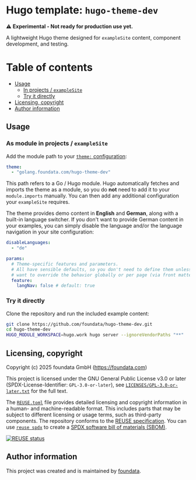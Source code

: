 # Hugo template: `hugo-theme-dev`

⚠️ **Experimental - Not ready for production use yet.**

A lightweight Hugo theme designed for `exampleSite` content, component development, and testing.


# Table of contents

- [Usage](#usage)
  - [In projects / `exampleSite`](#usage-module)
  - [Try it directly](#usage-directly)
- [Licensing, copyright](#licensing-copyright)
- [Author information](#author-information)


## Usage<a id="usage"></a>

### As module in projects / `exampleSite`<a id="usage-module"></a>

Add the module path to your [`theme:` configuration](https://gohugo.io/hugo-modules/theme-components/):

```yaml
theme:
  - "golang.foundata.com/hugo-theme-dev"
```

This path refers to a Go / Hugo module. Hugo automatically fetches and imports the theme as a module, so you do **not** need to add it to your `module.imports` manually.
You can then add any additional configuration your `exampleSite` requires.

The theme provides demo content in **English** and **German**, along with a built-in language switcher. If you don't want to provide German content in your examples, you can simply disable the language and/or the language navigation in your site configuration:

```yaml
disableLanguages:
  - "de"

params:
  # Theme-specific features and parameters.
  # All have sensible defaults, so you don't need to define them unless you
  # want to override the behavior globally or per page (via front matter).
  feature:
    langNav: false # default: true
```


### Try it directly<a id="usage-directly"></a>

Clone the repository and run the included example content:

```bash
git clone https://github.com/foundata/hugo-theme-dev.git
cd hugo-theme-dev
HUGO_MODULE_WORKSPACE=hugo.work hugo server --ignoreVendorPaths "**"
```


## Licensing, copyright<a id="licensing-copyright"></a>

<!--REUSE-IgnoreStart-->
Copyright (c) 2025 foundata GmbH (https://foundata.com)

This project is licensed under the GNU General Public License v3.0 or later (SPDX-License-Identifier: `GPL-3.0-or-later`), see [`LICENSES/GPL-3.0-or-later.txt`](LICENSES/GPL-3.0-or-later.txt) for the full text.

The [`REUSE.toml`](REUSE.toml) file provides detailed licensing and copyright information in a human- and machine-readable format. This includes parts that may be subject to different licensing or usage terms, such as third-party components. The repository conforms to the [REUSE specification](https://reuse.software/spec/). You can use [`reuse spdx`](https://reuse.readthedocs.io/en/latest/readme.html#cli) to create a [SPDX software bill of materials (SBOM)](https://en.wikipedia.org/wiki/Software_Package_Data_Exchange).
<!--REUSE-IgnoreEnd-->

[![REUSE status](https://api.reuse.software/badge/github.com/foundata/hugo-theme-dev)](https://api.reuse.software/info/github.com/foundata/hugo-theme-dev)


## Author information<a id="author-information"></a>

This project was created and is maintained by [foundata](https://foundata.com/).
